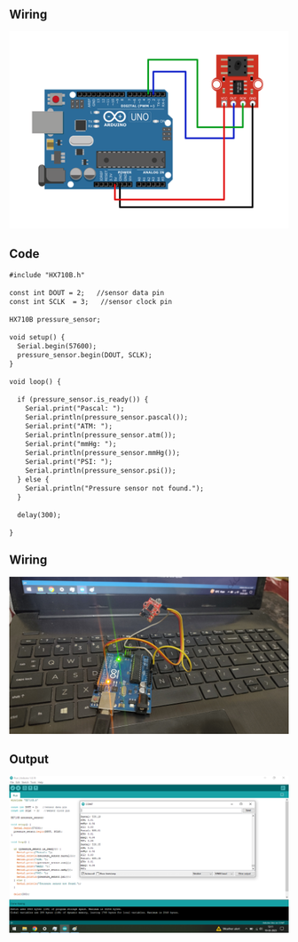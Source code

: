## Wiring
![ Circuit ](https://github.com/Dushyantsingh-ds/embedded/blob/main/Projects/Assets/AirPressure_V1/Img/Arduino_wiring.png)

## Code 
```
#include "HX710B.h"

const int DOUT = 2;   //sensor data pin
const int SCLK  = 3;   //sensor clock pin

HX710B pressure_sensor; 

void setup() {
  Serial.begin(57600);
  pressure_sensor.begin(DOUT, SCLK);
}

void loop() {

  if (pressure_sensor.is_ready()) {
    Serial.print("Pascal: ");
    Serial.println(pressure_sensor.pascal());
    Serial.print("ATM: ");
    Serial.println(pressure_sensor.atm());
    Serial.print("mmHg: ");
    Serial.println(pressure_sensor.mmHg());
    Serial.print("PSI: ");
    Serial.println(pressure_sensor.psi());
  } else {
    Serial.println("Pressure sensor not found.");
  }

  delay(300);
  
}
```

## Wiring
![ Circuit ](https://github.com/Dushyantsingh-ds/embedded/blob/main/Projects/Assets/AirPressure_V1/Img/result.jpg)

## Output
![ result ](https://github.com/Dushyantsingh-ds/embedded/blob/main/Projects/Assets/AirPressure_V1/Img/Screenshot.png)
